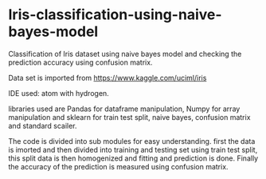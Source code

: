 # Iris-classification-using-naive-bayes-model
Classification of Iris dataset using naive bayes model and checking the prediction accuracy using confusion matrix.

Data set is imported from https://www.kaggle.com/uciml/iris

IDE used: atom with hydrogen.

libraries used are Pandas for dataframe manipulation, Numpy for array manipulation and sklearn for train test split, naive bayes, confusion matrix and standard scailer.

The code is divided into sub modules for easy understanding. first the data is imorted and then divided into training and testing set using train test split, this split data is then homogenized and fitting and prediction is done. Finally the accuracy of the prediction is measured using confusion matrix.
